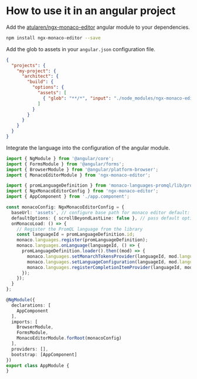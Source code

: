 # How to use it in an angular project
Add the [atularen/ngx-monaco-editor](https://github.com/atularen/ngx-monaco-editor) angular module to your dependencies.

```bash
npm install ngx-monaco-editor --save
```

Add the glob to assets in your ``angular.json`` configuration file.

```json
{
  "projects": {
    "my-project": {
      "architect": {
        "build": {
          "options": {
            "assets": [
              { "glob": "**/*", "input": "./node_modules/ngx-monaco-editor/assets/monaco", "output": "./assets/monaco/" }
            ]
          }
        }
      }
    }
  }
}
```

Integrate the language into the configuration of the angular module.

```typescript
import { NgModule } from '@angular/core';
import { FormsModule } from '@angular/forms';
import { BrowserModule } from '@angular/platform-browser';
import { MonacoEditorModule } from 'ngx-monaco-editor';

import { promLanguageDefinition } from 'monaco-languages-promql/lib/promql/promql.contribution';
import { NgxMonacoEditorConfig } from 'ngx-monaco-editor';
import { AppComponent } from './app.component';

const monacoConfig: NgxMonacoEditorConfig = {
  baseUrl: 'assets', // configure base path for monaco editor default: './assets'
  defaultOptions: { scrollBeyondLastLine: false }, // pass default options to be used
  onMonacoLoad: () => {
    // Register the PromQL language from the library
    const languageId = promLanguageDefinition.id;
    monaco.languages.register(promLanguageDefinition);
    monaco.languages.onLanguage(languageId, () => {
      promLanguageDefinition.loader().then((mod) => {
        monaco.languages.setMonarchTokensProvider(languageId, mod.language);
        monaco.languages.setLanguageConfiguration(languageId, mod.languageConfiguration);
        monaco.languages.registerCompletionItemProvider(languageId, mod.completionItemProvider);
      });
    });
  }
};

@NgModule({
  declarations: [
    AppComponent
  ],
  imports: [
    BrowserModule,
    FormsModule,
    MonacoEditorModule.forRoot(monacoConfig)
  ],
  providers: [],
  bootstrap: [AppComponent]
})
export class AppModule {
}
```
